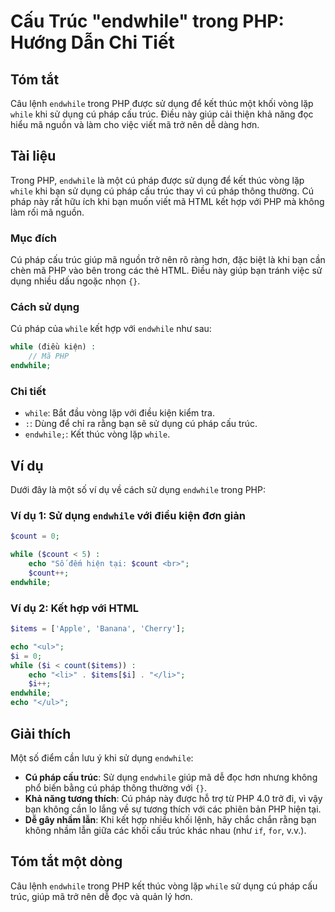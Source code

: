 <!--
Meta Description: # Cấu Trúc "endwhile" trong PHP: Hướng Dẫn Chi Tiết ## Tóm tắt Câu lệnh `endwhile` trong PHP được sử dụng để kết thúc một khối vòng lặp `while` khi sử...
Meta Keywords: endwhile, php, dụng, pháp, while
-->

# Cấu Trúc "endwhile" trong PHP: Hướng Dẫn Chi Tiết

## Tóm tắt
Câu lệnh `endwhile` trong PHP được sử dụng để kết thúc một khối vòng lặp `while` khi sử dụng cú pháp cấu trúc. Điều này giúp cải thiện khả năng đọc hiểu mã nguồn và làm cho việc viết mã trở nên dễ dàng hơn.

## Tài liệu
Trong PHP, `endwhile` là một cú pháp được sử dụng để kết thúc vòng lặp `while` khi bạn sử dụng cú pháp cấu trúc thay vì cú pháp thông thường. Cú pháp này rất hữu ích khi bạn muốn viết mã HTML kết hợp với PHP mà không làm rối mã nguồn.

### Mục đích
Cú pháp cấu trúc giúp mã nguồn trở nên rõ ràng hơn, đặc biệt là khi bạn cần chèn mã PHP vào bên trong các thẻ HTML. Điều này giúp bạn tránh việc sử dụng nhiều dấu ngoặc nhọn `{}`.

### Cách sử dụng
Cú pháp của `while` kết hợp với `endwhile` như sau:

```php
while (điều kiện) :
    // Mã PHP
endwhile;
```

### Chi tiết
- `while`: Bắt đầu vòng lặp với điều kiện kiểm tra.
- `:`: Dùng để chỉ ra rằng bạn sẽ sử dụng cú pháp cấu trúc.
- `endwhile;`: Kết thúc vòng lặp `while`.

## Ví dụ
Dưới đây là một số ví dụ về cách sử dụng `endwhile` trong PHP:

### Ví dụ 1: Sử dụng `endwhile` với điều kiện đơn giản

```php
$count = 0;

while ($count < 5) :
    echo "Số đếm hiện tại: $count <br>";
    $count++;
endwhile;
```

### Ví dụ 2: Kết hợp với HTML

```php
$items = ['Apple', 'Banana', 'Cherry'];

echo "<ul>";
$i = 0;
while ($i < count($items)) :
    echo "<li>" . $items[$i] . "</li>";
    $i++;
endwhile;
echo "</ul>";
```

## Giải thích
Một số điểm cần lưu ý khi sử dụng `endwhile`:

- **Cú pháp cấu trúc**: Sử dụng `endwhile` giúp mã dễ đọc hơn nhưng không phổ biến bằng cú pháp thông thường với `{}`.
- **Khả năng tương thích**: Cú pháp này được hỗ trợ từ PHP 4.0 trở đi, vì vậy bạn không cần lo lắng về sự tương thích với các phiên bản PHP hiện tại.
- **Dễ gây nhầm lẫn**: Khi kết hợp nhiều khối lệnh, hãy chắc chắn rằng bạn không nhầm lẫn giữa các khối cấu trúc khác nhau (như `if`, `for`, v.v.).

## Tóm tắt một dòng
Câu lệnh `endwhile` trong PHP kết thúc vòng lặp `while` sử dụng cú pháp cấu trúc, giúp mã trở nên dễ đọc và quản lý hơn.
